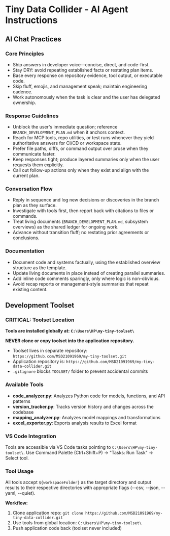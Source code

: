 # Tiny Data Collider - AI Agent Instructions

## AI Chat Practices

### Core Principles
- Ship answers in developer voice—concise, direct, and code-first.
- Stay DRY: avoid repeating established facts or restating plan items.
- Base every response on repository evidence, tool output, or executable code.
- Skip fluff, emojis, and management speak; maintain engineering cadence.
- Work autonomously when the task is clear and the user has delegated ownership.

### Response Guidelines
- Unblock the user's immediate question; reference `BRANCH_DEVELOPMENT_PLAN.md` when it anchors context.
- Reach for MCP tools, repo utilities, or test runs whenever they yield authoritative answers for CI/CD or workspace state.
- Prefer file paths, diffs, or command output over prose when they communicate faster.
- Keep responses tight; produce layered summaries only when the user requests them explicitly.
- Call out follow-up actions only when they exist and align with the current plan.

### Conversation Flow
- Reply in sequence and log new decisions or discoveries in the branch plan as they surface.
- Investigate with tools first, then report back with citations to files or commands.
- Treat living documents (`BRANCH_DEVELOPMENT_PLAN.md`, subsystem overviews) as the shared ledger for ongoing work.
- Advance without transition fluff; no restating prior agreements or conclusions.

### Documentation
- Document code and systems factually, using the established overview structure as the template.
- Update living documents in place instead of creating parallel summaries.
- Add inline code comments sparingly, only where logic is non-obvious.
- Avoid recap reports or management-style summaries that repeat existing content.

## Development Toolset

### CRITICAL: Toolset Location
**Tools are installed globally at: `C:\Users\HP\my-tiny-toolset\`**

**NEVER clone or copy toolset into the application repository.**
- Toolset lives in separate repository: `https://github.com/MSD21091969/my-tiny-toolset.git`
- Application repository is: `https://github.com/MSD21091969/my-tiny-data-collider.git`
- `.gitignore` blocks `TOOLSET/` folder to prevent accidental commits

### Available Tools
- **code_analyzer.py**: Analyzes Python code for models, functions, and API patterns
- **version_tracker.py**: Tracks version history and changes across the codebase
- **mapping_analyzer.py**: Analyzes model mappings and transformations
- **excel_exporter.py**: Exports analysis results to Excel format

### VS Code Integration
Tools are accessible via VS Code tasks pointing to `C:\Users\HP\my-tiny-toolset\`.
Use Command Palette (Ctrl+Shift+P) → "Tasks: Run Task" → Select tool.

### Tool Usage
All tools accept `${workspaceFolder}` as the target directory and output results to their respective directories with appropriate flags (--csv, --json, --yaml, --quiet).

**Workflow:**
1. Clone application repo: `git clone https://github.com/MSD21091969/my-tiny-data-collider.git`
2. Use tools from global location: `C:\Users\HP\my-tiny-toolset\`
3. Push application code back (toolset never included)

